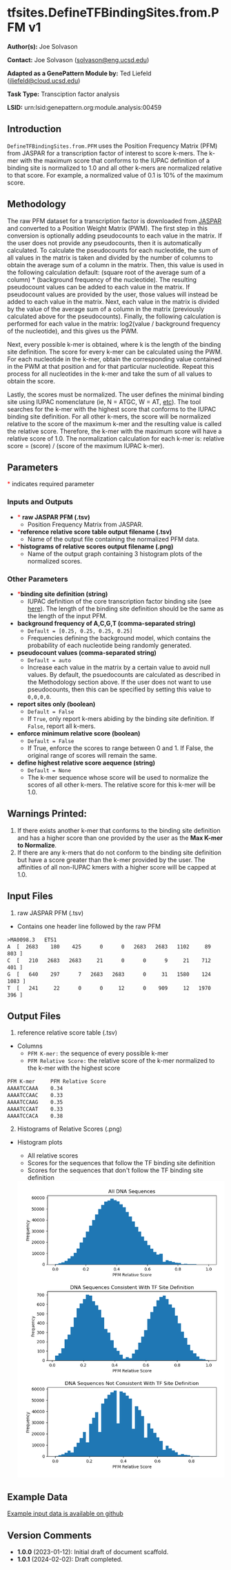 # tfsites.DefineTFBindingSites.from.PFM v1

**Author(s):** Joe Solvason

**Contact:** Joe Solvason (solvason@eng.ucsd.edu)

**Adapted as a GenePattern Module by:** Ted Liefeld (jliefeld@cloud.ucsd.edu)

**Task Type:** Transciption factor analysis

**LSID:**  urn:lsid:genepattern.org:module.analysis:00459


## Introduction

`DefineTFBindingSites.from.PFM` uses the Position Frequency Matrix (PFM) from JASPAR for a transcription factor of interest to score k-mers. The k-mer with the maximum score that conforms to the IUPAC definition of a binding site is normalized to 1.0 and all other k-mers are normalized relative to that score. For example, a normalized value of 0.1 is 10% of the maximum score. 

## Methodology

The raw PFM dataset for a transcription factor is downloaded from [JASPAR](https://jaspar.elixir.no/) and converted to a Position Weight Matrix (PWM). The first step in this conversion is optionally adding pseudocounts to each value in the matrix. If the user does not provide any pseudocounts, then it is automatically calculated. To calculate the pseudocounts for each nucleotide, the sum of all values in the matrix is taken and divided by the number of columns to obtain the average sum of a column in the matrix. Then, this value is used in the following calculation default: (square root of the average sum of a column) * (background frequency of the nucleotide). The resulting pseudocount values can be added to each value in the matrix. If pseudocount values are provided by the user, those values will instead be added to each value in the matrix. Next, each value in the matrix is divided by the value of the average sum of a column in the matrix (previously calculated above for the pseudocounts). Finally, the following calculation is performed for each value in the matrix: log2(value / background frequency of the nucleotide), and this gives us the PWM. 

Next, every possible k-mer is obtained, where k is the length of the binding site definition. The score for every k-mer can be calculated using the PWM. For each nucleotide in the k-mer, obtain the corresponding value contained in the PWM at that position and for that particular nucleotide. Repeat this process for all nucleotides in the k-mer and take the sum of all values to obtain the score.

Lastly, the scores must be normalized. The user defines the minimal binding site using IUPAC nomenclature (ie, N = ATGC, W = AT, [etc](https://genome.ucsc.edu/goldenPath/help/iupac.html)). The tool searches for the k-mer with the highest score that conforms to the IUPAC binding site definition. For all other k-mers, the score will be normalized relative to the score of the maximum k-mer and the resulting value is called the relative score. Therefore, the k-mer with the maximum score will have a relative score of 1.0. The normalization calculation for each k-mer is: relative score = (score) / (score of the maximum IUPAC k-mer). 

## Parameters

<span style="color: red;">*</span> indicates required parameter

### Inputs and Outputs

- <span style="color: red;">*</span> **raw JASPAR PFM (.tsv)** 
    - Position Frequency Matrix from JASPAR. 
- <span style="color: red;">*</span>**reference relative score table output filename (.tsv)**
    - Name of the output file containing the normalized PFM data. 
- <span style="color: red;">*</span>**histograms of relative scores output filename (.png)** 
    - Name of the output graph containing 3 histogram plots of the normalized scores.
      
### Other Parameters
- <span style="color: red;">*</span>**binding site definition (string)**
    - IUPAC definition of the core transcription factor binding site (see [here](https://www.bioinformatics.org/sms/iupac.html)). The length of the binding site definition should be the same as the length of the input PFM. 
- **background frequency of A,C,G,T (comma-separated string)**
    - `Default = [0.25, 0.25, 0.25, 0.25]`
    - Frequencies defining the background model, which contains the probability of each nucleotide being randomly generated. 
- **pseudocount values (comma-separated string)**
    - `Default = auto`
    - Increase each value in the matrix by a certain value to avoid null values. By default, the psuedocounts are calculated as described in the Methodology section above. If the user does not want to use pseudocounts, then this can be specified by setting this value to `0,0,0,0`. 
- **report sites only (boolean)**
    - `Default = False`
    - If `True`, only report k-mers abiding by the binding site definition. If `False`, report all k-mers.
- **enforce minimum relative score (boolean)**
    - `Default = False`
    - If True, enforce the scores to range between 0 and 1. If False, the original range of scores will remain the same.
- **define highest relative score aequence (string)**
    - `Default = None`
    - The k-mer sequence whose score will be used to normalize the scores of all other k-mers. The relative score for this k-mer will be 1.0. 

## Warnings Printed:

1. If there exists another k-mer that conforms to the binding site definition and has a higher score than one provided by the user as the **Max K-mer to Normalize**.
2. If there are any k-mers that do not conform to the binding site definition but have a score greater than the k-mer provided by the user. The affinities of all non-IUPAC kmers with a higher score will be capped at 1.0.

## Input Files

1.  raw JASPAR PFM (.tsv)
- Contains one header line followed by the raw PFM 
```
>MA0098.3	ETS1
A  [  2683    180    425      0      0   2683   2683   1102     89    803 ]
C  [   210   2683   2683     21      0      0      9     21    712    401 ]
G  [   640    297      7   2683   2683      0     31   1580    124   1083 ]
T  [   241     22      0      0     12      0    909     12   1970    396 ]
```
       
## Output Files

1. reference relative score table (.tsv)
- Columns
  - `PFM K-mer:` the sequence of every possible k-mer
  - `PFM Relative Score:` the relative score of the k-mer normalized to the k-mer with the highest score

```
PFM K-mer     PFM Relative Score
AAAATCCAAA    0.34
AAAATCCAAC    0.33
AAAATCCAAG    0.35
AAAATCCAAT    0.33
AAAATCCACA    0.38
```

2. Histograms of Relative Scores (.png) 
- Histogram plots
  - All relative scores
  - Scores for the sequences that follow the TF binding site definition
  - Scores for the sequences that don't follow the TF binding site definition

   <img src="./output_ets-norm-histograms.png"/>
    
  
## Example Data

[Example input data is available on github](https://github.com/genepattern/tfsites.DefineTfSites/data)
    
    
## Version Comments

- **1.0.0** (2023-01-12): Initial draft of document scaffold.
- **1.0.1** (2024-02-02): Draft completed.
